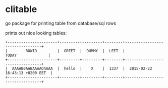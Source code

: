 # clitable
go package for printing table from database/sql rows


prints out nice looking tables:

```
+----------------------+---------+---------+--------+---------------------------------+
|        ROWID         |  GREET  |  DUMMY  |  LEET  |              TODAY              |
+----------------------+---------+---------+--------+---------------------------------+
|  AAAAB0AABAAAAOhAAA  |  hello  |    X    |  1337  |  2015-02-22 16:43:13 +0200 EET  |
+----------------------+---------+---------+--------+---------------------------------+
```
